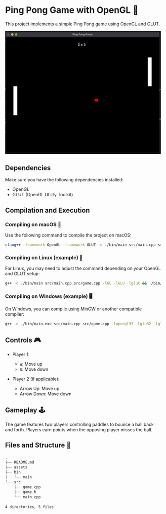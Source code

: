 # Ping Pong Game with OpenGL 🏓

This project implements a simple Ping Pong game using OpenGL and GLUT.

![Ping Pong Game With OpenGL Preview](./assets/preview.png)

## Dependencies

Make sure you have the following dependencies installed:

- OpenGL
- GLUT (OpenGL Utility Toolkit)

## Compilation and Execution

### Compiling on macOS 🍎

Use the following command to compile the project on macOS:

```bash
clang++ -framework OpenGL -framework GLUT -o ./bin/main src/main.cpp src/game.cpp && ./bin/main
```

### Compiling on Linux (example) 🐧

For Linux, you may need to adjust the command depending on your OpenGL and GLUT setup:

```bash
g++ -o ./bin/main src/main.cpp src/game.cpp -lGL -lGLU -lglut && ./bin/main
```

### Compiling on Windows (example) 🖥️

On Windows, you can compile using MinGW or another compatible compiler:

```bash
g++ -o ./bin/main.exe src/main.cpp src/game.cpp -lopengl32 -lglu32 -lglut32 && ./bin/main.exe
```

## Controls 🎮

- Player 1:
  - `W`: Move up
  - `S`: Move down

- Player 2 (if applicable):
  - Arrow Up: Move up
  - Arrow Down: Move down

## Gameplay 🕹️

The game features two players controlling paddles to bounce a ball back and forth. Players earn points when the opposing player misses the ball.

## Files and Structure 📂

```
.
├── README.md
├── assets
├── bin
│   └── main
└── src
    ├── game.cpp
    ├── game.h
    └── main.cpp

4 directories, 5 files
```